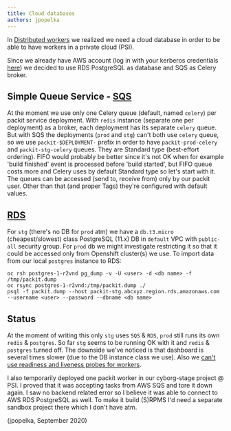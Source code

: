 ```yaml
---
title: Cloud databases
authors: jpopelka
---
```


In [Distributed workers](../distributed-workers/README.md) we realized we need a cloud database
in order to be able to have workers in a private cloud (PSI).

Since we already have AWS account (log in with your kerberos credentials
[here](https://auth.redhat.com/auth/realms/EmployeeIDP/protocol/saml/clients/itaws))
we decided to use RDS PostgreSQL as database and SQS as Celery broker.

## Simple Queue Service - [SQS](https://console.aws.amazon.com/sqs/home)

At the moment we use only one Celery queue (default, named `celery`) per packit service deployment.
With `redis` instance (separate one per deployment) as a broker,
each deployment has its separate `celery` queue.
But with SQS the deployments (`prod` and `stg`) can't both use `celery` queue, so we use
`packit-$DEPLOYMENT-` prefix in order to have `packit-prod-celery` and `packit-stg-celery` queues.
They are Standard type (best-effort ordering). FIFO would probably be better
since it's not OK when for example 'build finished' event is processed before 'build started',
but FIFO queue costs more and Celery uses by default Standard type so let's start with it.
The queues can be accessed (send to, receive from) only by our packit user.
Other than that (and proper Tags) they're configured with default values.

## [RDS](https://console.aws.amazon.com/rds/home)

For `stg` (there's no DB for `prod` atm) we have a `db.t3.micro` (cheapest/slowest)
class PostgreSQL (11.x) DB in `default` VPC with `public-all` security group.
For `prod` db we might investigate restricting it so that it could be accessed
only from Openshift cluster(s) we use.
To import data from our local `postgres` instance to RDS:

```
oc rsh postgres-1-r2vnd pg_dump -v -U <user> -d <db name> -f /tmp/packit.dump
oc rsync postgres-1-r2vnd:/tmp/packit.dump ./
psql -f packit.dump --host packit-stg.abcxyz.region.rds.amazonaws.com --username <user> --password --dbname <db name>
```

## Status

At the moment of writing this only `stg` uses `SQS` & `RDS`,
`prod` still runs its own `redis` & `postgres`.
So far `stg` seems to be running OK with it and `redis` & `postgres` turned off.
The downside we've noticed is that dashboard is several times slower
(due to the DB instance class we use).
Also we
[can't use readiness and liveness probes for workers](https://github.com/packit/deployment/pull/135).

I also temporarily deployed one packit worker in our cyborg-stage project @ PSI.
I proved that it was accepting tasks from AWS SQS and tore it down again.
I saw no backend related error so I believe it was able to connect to AWS RDS PostgreSQL as well.
To make it build (S)RPMS I'd need a separate sandbox project there which I don't have atm.

(jpopelka, September 2020)
